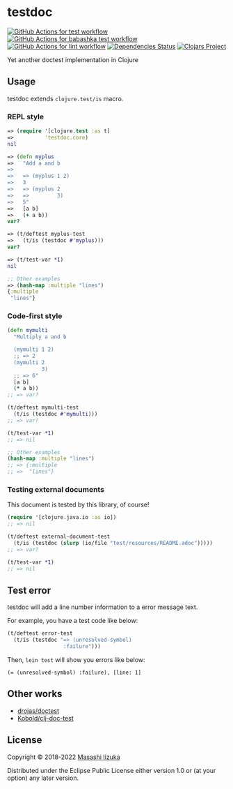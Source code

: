 # testdoc
[![GitHub Actions for test workflow](https://github.com/liquidz/testdoc/workflows/test/badge.svg)](https://github.com/liquidz/testdoc/actions?query=workflow%3Atest)
[![GitHub Actions for babashka test workflow](https://github.com/liquidz/testdoc/workflows/babashka/badge.svg)](https://github.com/liquidz/testdoc/actions?query=workflow%3Ababashka)
[![GitHub Actions for lint workflow](https://github.com/liquidz/testdoc/workflows/lint/badge.svg)](https://github.com/liquidz/testdoc/actions?query=workflow%3Alint)
[![Dependencies Status](https://versions.deps.co/liquidz/testdoc/status.svg)](https://versions.deps.co/liquidz/testdoc)
[![Clojars Project](https://img.shields.io/clojars/v/testdoc.svg)](https://clojars.org/testdoc)

Yet another doctest implementation in Clojure

## Usage

testdoc extends `clojure.test/is` macro.

### REPL style

```clojure
=> (require '[clojure.test :as t]
=>          'testdoc.core)
nil

=> (defn myplus
=>   "Add a and b
=>
=>   => (myplus 1 2)
=>   3
=>   => (myplus 2
=>   =>         3)
=>   5"
=>   [a b]
=>   (+ a b))
var?

=> (t/deftest myplus-test
=>   (t/is (testdoc #'myplus)))
var?

=> (t/test-var *1)
nil

;; Other examples
=> (hash-map :multiple "lines")
{:multiple
 "lines"}
```

### Code-first style

```clojure
(defn mymulti
  "Multiply a and b

  (mymulti 1 2)
  ;; => 2
  (mymulti 2
           3)
  ;; => 6"
  [a b]
  (* a b))
;; => var?

(t/deftest mymulti-test
  (t/is (testdoc #'mymulti)))
;; => var?

(t/test-var *1)
;; => nil

;; Other examples
(hash-map :multiple "lines")
;; => {:multiple
;; =>  "lines"}
```

### Testing external documents

This document is tested by this library, of course!

```clojure
(require '[clojure.java.io :as io])
;; => nil

(t/deftest external-document-test
  (t/is (testdoc (slurp (io/file "test/resources/README.adoc")))))
;; => var?

(t/test-var *1)
;; => nil
```

## Test error

testdoc will add a line number information to a error message text.

For example, you have a test code like below:
```clojure
(t/deftest error-test
  (t/is (testdoc "=> (unresolved-symbol)
                  :failure")))
```

Then, `lein test` will show you errors like below:

```
(= (unresolved-symbol) :failure), [line: 1]
```

## Other works
* [drojas/doctest](https://github.com/drojas/doctest)
* [Kobold/clj-doc-test](https://github.com/Kobold/clj-doc-test/)

## License

Copyright © 2018-2022 [Masashi Iizuka](https://twitter.com/uochan)

Distributed under the Eclipse Public License either version 1.0 or (at
your option) any later version.
